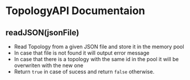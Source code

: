 # TopologyAPI Documentaion

## readJSON(jsonFile)
 *  Read Topology from a given JSON file and store it in the memory pool
 *  In case that file is not found it will output error  message
 *  In case that there is a topology with the same id in the pool it will be overwriten with the new one
 * Return `true` in case of sucess and return `false` otherwise.
